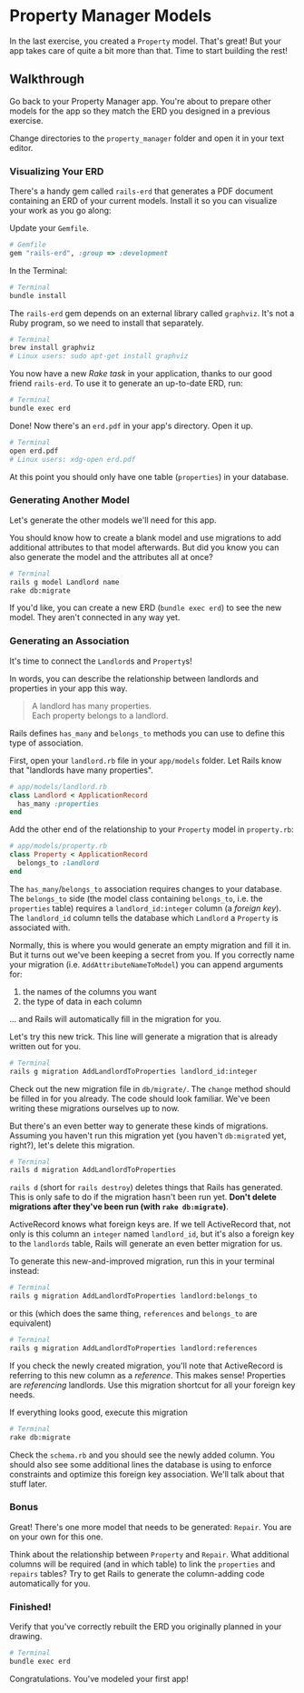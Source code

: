 # Property Manager Models
In the last exercise, you created a `Property` model. That's great! But your app takes care of quite a bit more than that. Time to start building the rest!

## Walkthrough

Go back to your Property Manager app. You're about to prepare other models for the app so they match the ERD you designed in a previous exercise.

Change directories to the `property_manager` folder and open it in your text editor.

### Visualizing Your ERD

There's a handy gem called `rails-erd` that generates a PDF document containing an ERD of your current models. Install it so you can visualize your work as you go along:

Update your `Gemfile`.

```ruby
# Gemfile
gem "rails-erd", :group => :development
```

In the Terminal:

```sh
# Terminal
bundle install
```

The `rails-erd` gem depends on an external library called `graphviz`. It's not a Ruby program, so we need to install that separately.

```sh
# Terminal
brew install graphviz
# Linux users: sudo apt-get install graphviz
```

You now have a new *Rake task* in your application, thanks to our good friend `rails-erd`. To use it to generate an up-to-date ERD, run:

```sh
# Terminal
bundle exec erd
```

Done! Now there's an `erd.pdf` in your app's directory. Open it up.

```sh
# Terminal
open erd.pdf
# Linux users: xdg-open erd.pdf
```

At this point you should only have one table (`properties`) in your database.

### Generating Another Model

Let's generate the other models we'll need for this app.

You should know how to create a blank model and use migrations to add additional attributes to that model afterwards. But did you know you can also generate the model and the attributes all at once?

```sh
# Terminal
rails g model Landlord name
rake db:migrate
```

If you'd like, you can create a new ERD (`bundle exec erd`) to see the new model. They aren't connected in any way yet.

### Generating an Association

It's time to connect the `Landlord`s and `Property`s! 

In words, you can describe the relationship between landlords and properties in your app this way.

> A landlord has many properties.  
> Each property belongs to a landlord.

Rails defines `has_many` and `belongs_to` methods you can use to define this type of association.
  
First, open your `landlord.rb` file in your `app/models` folder. Let Rails know that "landlords have many properties".

```ruby
# app/models/landlord.rb
class Landlord < ApplicationRecord
  has_many :properties
end
```

Add the other end of the relationship to your `Property` model in `property.rb`:

```ruby
# app/models/property.rb
class Property < ApplicationRecord
  belongs_to :landlord
end
```

The `has_many`/`belongs_to` association requires changes to your database. The `belongs_to` side (the model class containing `belongs_to`, i.e. the `properties` table) requires a `landlord_id:integer` column (a _foreign key_). The `landlord_id` column tells the database which `Landlord` a `Property` is associated with.

Normally, this is where you would generate an empty migration and fill it in. But it turns out we've been keeping a secret from you. If you correctly name your migration (i.e. `AddAttributeNameToModel`) you can append arguments for:

1. the names of the columns you want 
1. the type of data in each column

... and Rails will automatically fill in the migration for you. 

Let's try this new trick. This line will generate a migration that is already written out for you.
```sh
# Terminal
rails g migration AddLandlordToProperties landlord_id:integer
```

Check out the new migration file in `db/migrate/`. The `change` method should be filled in for you already. The code should look familiar. We've been writing these migrations ourselves up to now.

But there's an even better way to generate these kinds of migrations. Assuming you haven't run this migration yet (you haven't `db:migrate`d yet, right?), let's delete this migration.

```sh
# Terminal
rails d migration AddLandlordToProperties
```

`rails d` (short for `rails destroy`) deletes things that Rails has generated. This is only safe to do if the migration hasn't been run yet. **Don't delete migrations after they've been run (with `rake db:migrate`)**.
 
ActiveRecord knows what foreign keys are. If we tell ActiveRecord that, not only is this column an `integer` named `landlord_id`, but it's also a foreign key to the `landlords` table, Rails will generate an even better migration for us.

To generate this new-and-improved migration, run this in your terminal instead:

```sh
# Terminal
rails g migration AddLandlordToProperties landlord:belongs_to
```

or this (which does the same thing, `references` and `belongs_to` are equivalent)

```sh
# Terminal
rails g migration AddLandlordToProperties landlord:references
```

If you check the newly created migration, you'll note that ActiveRecord is referring to this new column as a _reference_. This makes sense! Properties are _referencing_ landlords. Use this migration shortcut for all your foreign key needs. 

If everything looks good, execute this migration

```sh
# Terminal
rake db:migrate
```

Check the `schema.rb` and you should see the newly added column. You should also see some additional lines the database is using to enforce constraints and optimize this foreign key association. We'll talk about that stuff later.

### Bonus 

Great! There's one more model that needs to be generated: `Repair`. You are on your own for this one. 

Think about the relationship between `Property` and `Repair`. What additional columns will be required (and in which table) to link the `properties` and `repairs` tables? Try to get Rails to generate the column-adding code automatically for you.

### Finished!

Verify that you've correctly rebuilt the ERD you originally planned in your drawing.

```sh
# Terminal
bundle exec erd
```

Congratulations. You've modeled your first app!
